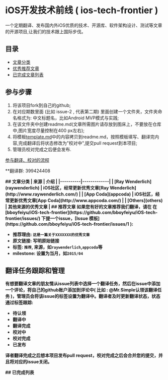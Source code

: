 # iOS开发技术前线 ( ios-tech-frontier )
一个定期翻译、发布国内外iOS优质的技术、开源库、软件架构设计、测试等文章的开源项目,让我们的技术跟上国际步伐。


## 目录
* [文章分类](#category)
* [优秀推荐文章](#recommend)
* [已完成文章列表](#articles)

## 参与步骤
1. 将该项目fork到自己的github;
2. 在对应期数里面 (比如 issue-2 , 代表第二期) 里面创建一个文件夹，文件夹命名格式为: 中文标题名，比如Android MVP模式与实践;
3. 在该文件夹中创建readme.md(文章所需图片请存放到图床上，不要放在仓库中,图片宽度尽量控制在400 px左右);
3. 将模板[template.md](template.md)中的内容拷贝到readme.md，按照模板填写、翻译完内容,完成翻译后将状态修改为"校对中",提交pull request到本项目;
4. 管理员校对完成之后便会发布.   

[参与翻译、校对的流程](翻译项目协作流程.md)

**翻译群: 399424408

<b id="category" />
## 文章分类
|   来源    |   介绍     |
|----------|-------------|
| [Ray Wenderlich](raywenderlich) | iOS社区，经常更新优秀文章[Ray Wenderlich](http://www.raywenderlich.com/) |
| [App Coda](appcoda) | iOS社区，经常更新优秀文章[App Coda](http://www.appcoda.com/) |
| [Others](others) | 其他来源的优秀文章 |

<b id="recommend" />
## 推荐文章
如果您有好的文章推荐我们翻译，请在 在[bboyfeiyu/iOS-tech-frontier](https://github.com/bboyfeiyu/iOS-tech-frontier/issues/) 下提一个issue，[Issue 模板](https://github.com/bboyfeiyu/iOS-tech-frontier/issues/1
): 

* 推荐理由: `这是一篇关于XXXXXXX的优秀文章`
* 原文链接: 写明原始链接
* 标签: `推荐`, 来源，如`raywenderlich`,`appcoda`等
* milestone: 设置为当月，如`2015/04`


## 翻译任务跟踪和管理

有想要翻译文章的朋友情从issue列表中选择一个翻译任务，然后在issue中添加一个评论，将自己的github账户添加到评论中( 比如 : @Mr.Simple认领该翻译任务 )，管理员会将该issue的标签设置为翻译中。翻译者及时更新翻译状态，状态通过标签跟踪:

* 待认领
* 翻译中
* 翻译完成
* 校对中
* 校对完成
* 已发布

译者翻译完成之后想本项目发布pull request，校对完成之后会合并您的提交，并且将对应的issue关闭。


<b id="articles" />
## 已完成列表
